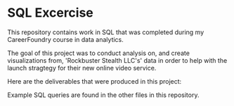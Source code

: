 # SQL Excercise

This repository contains work in SQL that was completed during my CareerFoundry course in data analytics. 

The goal of this project was to conduct analysis on, and create visualizations from, 'Rockbuster Stealth LLC's' data in order to help with the launch stragtegy for their new online video service. 

Here are the deliverables that were produced in this project:

Example SQL queries are found in the other files in this repository. 
